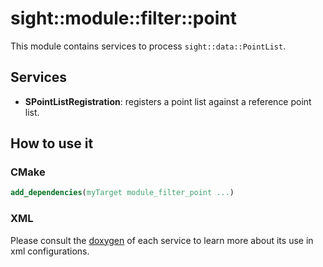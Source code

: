 # sight::module::filter::point

This module contains services to process `sight::data::PointList`.

## Services

- **SPointListRegistration**: registers a point list against a reference point list.

## How to use it

### CMake

```cmake
add_dependencies(myTarget module_filter_point ...)
```

### XML

Please consult the [doxygen](https://sight.pages.ircad.fr/sight) of each service to learn more about its use in xml configurations.
